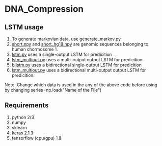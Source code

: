 # DNA_Compression

## LSTM usage
1. To generate markovian data, use generate_markov.py
2. [short.npy](short.npy) and [short_hg18.npy](short_hg18.npy) are genomic sequences belonging to human chormosome 1.
3. [lstm.py](lstm.py) uses a single-output LSTM for predicition
4. [lstm_multiout.py](lstm_multiout.py) uses a multi-output output LSTM for predicition.
5. [bilstm.py](bilstm.py) uses a bidirectional single-output LSTM for predicition
6. [lstm_multiout.py](lstm_multiout.py) uses a bidirectional multi-output output LSTM for predicition.

Note: Change which data is used in the any of the above code before using by changing series=np.load("Name of the File")

## Requirements
1. python 2/3
2. numpy
3. sklearn
4. keras 2.1.3
5. tensorflow (cpu/gpu) 1.8
